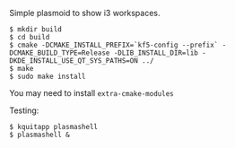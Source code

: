Simple plasmoid to show i3 workspaces.

```
$ mkdir build
$ cd build
$ cmake -DCMAKE_INSTALL_PREFIX=`kf5-config --prefix` -DCMAKE_BUILD_TYPE=Release -DLIB_INSTALL_DIR=lib -DKDE_INSTALL_USE_QT_SYS_PATHS=ON ../
$ make
$ sudo make install
```

You may need to install `extra-cmake-modules`

Testing:
```
$ kquitapp plasmashell
$ plasmashell &
```
